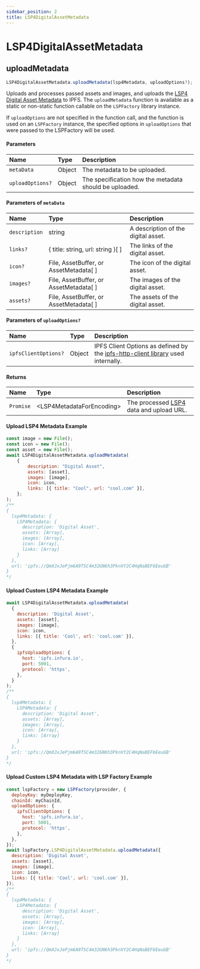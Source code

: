 ```yaml
---
sidebar_position: 2
title: LSP4DigitalAssetMetadata
---
```


# LSP4DigitalAssetMetadata

## uploadMetadata

```js
LSP4DigitalAssetMetadata.uploadMetadata(lsp4Metadata, uploadOptions?);
```

Uploads and processes passed assets and images, and uploads the [LSP4 Digital Asset Metadata](https://github.com/lukso-network/LIPs/blob/main/LSPs/LSP-4-DigitalAsset-Metadata.md) to IPFS.
The `uploadMetadata` function is available as a static or non-static function callable on the `LSPFactory` library instance.

If `uploadOptions` are not specified in the function call, and the function is used on an `LSPFactory` instance, the specified options in `uploadOptions` that were passed to the LSPFactory will be used.

#### Parameters

| Name             | Type   | Description                                            |
| :--------------- | :----- | :----------------------------------------------------- |
| `metaData`       | Object | The metadata to be uploaded.                           |
| `uploadOptions?` | Object | The specification how the metadata should be uploaded. |

#### Parameters of `metaData`

| Name          | Type                                             | Description                         |
| :------------ | :----------------------------------------------- | :---------------------------------- |
| `description` | string                                           | A description of the digital asset. |
| `links?`      | {&nbsp;title: string, url: string&nbsp;}[&nbsp;] | The links of the digital asset.     |
| `icon?`       | File, AssetBuffer, or AssetMetadata[&nbsp;]      | The icon of the digital asset.      |
| `images?`     | File, AssetBuffer, or AssetMetadata[&nbsp;]      | The images of the digital asset.    |
| `assets?`     | File, AssetBuffer, or AssetMetadata[&nbsp;]      | The assets of the digital asset.    |

#### Parameters of `uploadOptions?`

| Name                 | Type   | Description                                                                       |
| :------------------- | :----- | :-------------------------------------------------------------------------------- |
| `ipfsClientOptions?` | Object | IPFS Client Options as defined by the [ipfs-http-client library] used internally. |

#### Returns

| Name      | Type                       | Description                               |
| :-------- | :------------------------- | :---------------------------------------- |
| `Promise` | <LSP4MetadataForEncoding\> | The processed [LSP4] data and upload URL. |

#### Upload LSP4 Metadata Example

```javascript title="Uploading LSP4Metadata"
const image = new File();
const icon = new File();
const asset = new File();
await LSP4DigitalAssetMetadata.uploadMetadata(
    {
        description: "Digital Asset",
        assets: [asset],
        images: [image],
        icon: icon,
        links: [{ title: "Cool", url: "cool.com" }],
    };
);
/**
{
  lsp4Metadata: {
    LSP4Metadata: {
      description: 'Digital Asset',
      assets: [Array],
      images: [Array],
      icon: [Array],
      links: [Array]
    }
  },
  url: 'ipfs://QmXJxJePjm6A9TSC4m32GN6h3PknVY2C4HqNaBEF6EeuGB'
}
*/
```

#### Upload Custom LSP4 Metadata Example

```javascript title="Uploading LSP4Metadata using custom uploadOptions"
await LSP4DigitalAssetMetadata.uploadMetadata(
  {
    description: 'Digital Asset',
    assets: [asset],
    images: [image],
    icon: icon,
    links: [{ title: 'Cool', url: 'cool.com' }],
  },
  {
    ipfsUploadOptions: {
      host: 'ipfs.infura.io',
      port: 5001,
      protocol: 'https',
    },
  }
);
/**
{
  lsp4Metadata: {
    LSP4Metadata: {
      description: 'Digital Asset',
      assets: [Array],
      images: [Array],
      icon: [Array],
      links: [Array]
    }
  },
  url: 'ipfs://QmXJxJePjm6A9TSC4m32GN6h3PknVY2C4HqNaBEF6EeuGB'
}
*/
```

#### Upload Custom LSP4 Metadata with LSP Factory Example

```javascript title="Uploading LSP4Metadata using uploadOptions passed when instantiating LSPFactory"
const lspFactory = new LSPFactory(provider, {
  deployKey: myDeployKey,
  chainId: myChainId,
  uploadOptions: {
    ipfsClientOptions: {
      host: 'ipfs.infura.io',
      port: 5001,
      protocol: 'https',
    },
  },
});
await lspFactory.LSP4DigitalAssetMetadata.uploadMetadata({
  description: 'Digital Asset',
  assets: [asset],
  images: [image],
  icon: icon,
  links: [{ title: 'Cool', url: 'cool.com' }],
});
/**
{
  lsp4Metadata: {
    LSP4Metadata: {
      description: 'Digital Asset',
      assets: [Array],
      images: [Array],
      icon: [Array],
      links: [Array]
    }
  },
  url: 'ipfs://QmXJxJePjm6A9TSC4m32GN6h3PknVY2C4HqNaBEF6EeuGB'
}
*/
```

[ipfs-http-client library]: https://github.com/ipfs/js-ipfs/tree/master/packages/ipfs-http-client#createoptions
[lsp4]: https://github.com/lukso-network/LIPs/blob/main/LSPs/LSP-4-DigitalAsset-Metadata.md
